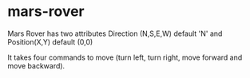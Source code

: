 # mars-rover
Mars Rover has two attributes Direction (N,S,E,W) default 'N' and Position(X,Y) default (0,0)

It takes four commands to move (turn left, turn right, move forward and move backward).
